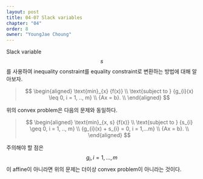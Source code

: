 ```yaml
---
layout: post
title: 04-07 Slack variables
chapter: "04"
order: 8
owner: "YoungJae Choung"
---
```

Slack variable $$s$$를 사용하여 inequality constraint를 equality constraint로 변환하는 방법에 대해 알아보자.

>$$
>\begin{aligned}
>    \text{min}_{x} {f(x)} \\
>    \text{subject to } {g_{i}(x) \leq 0, i = 1, .., m} \\
>    {Ax = b}. \\
>\end{aligned}
>$$

위의 convex problem은 다음의 문제와 동일하다.

>$$
>\begin{aligned}
>    \text{min}_{x, s} {f(x)} \\
>    \text{subject to } {s_{i} \geq 0, i = 1, .., m} \\
>    {g_{i}(x) + s_{i} = 0, i = 1,...m} \\
>    {Ax = b}. \\
>\end{aligned}
>$$

주의해야 할 점은 $$g_{i}, i = 1, \dotsc, m$$이 affine이 아니라면 위의 문제는 더이상 convex problem이 아니라는 것이다.
